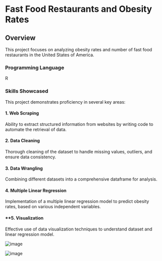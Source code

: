 # **Fast Food Restaurants and Obesity Rates**

## **Overview**
This project focuses on analyzing obesity rates and number of fast food restaurants in the United States of America. 

### **Programming Language**
R

### **Skills Showcased**
This project demonstrates proficiency in several key areas:

#### **1. Web Scraping**
Ability to extract structured information from websites by writing code to automate the retrieval of data.

#### **2. Data Cleaning**
Thorough cleaning of the dataset to handle missing values, outliers, and ensure data consistency.

#### **3. Data Wrangling**
Combining different datasets into a comprehensive dataframe for analysis.

#### **4. Multiple Linear Regression**
Implementation of a multiple linear regression model to predict obesity rates, based on various independent variables.

#### **5. Visualization
Effective use of data visualization techniques to understand dataset and linear regression model.

![image](https://github.com/ayu-shiba/R_FastFoodRestaurants/assets/157092177/8f30509d-0186-406b-9041-9cf9a766ad6a)

![image](https://github.com/ayu-shiba/R_FastFoodRestaurants/assets/157092177/49f81329-86a1-40bc-a983-e977ec0ed609)
